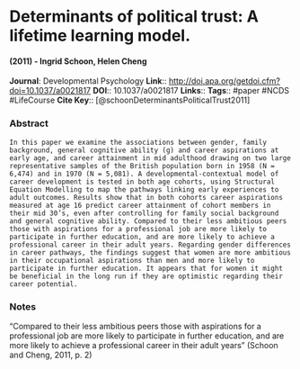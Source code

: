 # Determinants of political trust: A lifetime learning model.
#### (2011) - Ingrid Schoon, Helen Cheng
**Journal**: Developmental Psychology
**Link**:: http://doi.apa.org/getdoi.cfm?doi=10.1037/a0021817
**DOI**:: 10.1037/a0021817
**Links**:: 
**Tags**:: #paper #NCDS #LifeCourse 
**Cite Key**:: [@schoonDeterminantsPoliticalTrust2011]

### Abstract

```
In this paper we examine the associations between gender, family background, general cognitive ability (g) and career aspirations at early age, and career attainment in mid adulthood drawing on two large representative samples of the British population born in 1958 (N = 6,474) and in 1970 (N = 5,081). A developmental-contextual model of career development is tested in both age cohorts, using Structural Equation Modelling to map the pathways linking early experiences to adult outcomes. Results show that in both cohorts career aspirations measured at age 16 predict career attainment of cohort members in their mid 30’s, even after controlling for family social background and general cognitive ability. Compared to their less ambitious peers those with aspirations for a professional job are more likely to participate in further education, and are more likely to achieve a professional career in their adult years. Regarding gender differences in career pathways, the findings suggest that women are more ambitious in their occupational aspirations than men and more likely to participate in further education. It appears that for women it might be beneficial in the long run if they are optimistic regarding their career potential.
```

### Notes

“Compared to their less ambitious peers those with aspirations for a professional job are more likely to participate in further education, and are more likely to achieve a professional career in their adult years” (Schoon and Cheng, 2011, p. 2)
